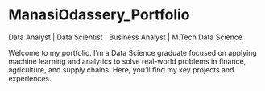 # ManasiOdassery_Portfolio
Data Analyst | Data Scientist | Business Analyst | M.Tech Data Science

Welcome to my portfolio.
I’m a Data Science graduate focused on applying machine learning and analytics to solve real-world problems in finance, agriculture, and supply chains.
Here, you’ll find my key projects and experiences.
